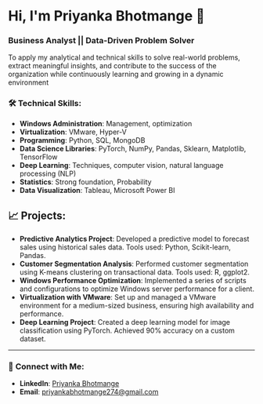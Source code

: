 # Hi, I'm Priyanka Bhotmange  👋 </h1>

### **Business Analyst || Data-Driven Problem Solver**

To apply my analytical and technical skills to solve real-world problems, extract meaningful insights, and contribute to the success of the organization while continuously learning and growing in a dynamic environment

### **🛠 Technical Skills:**  
- **Windows Administration**: Management, optimization  
- **Virtualization**: VMware, Hyper-V  
- **Programming**: Python, SQL, MongoDB  
- **Data Science Libraries**: PyTorch, NumPy, Pandas, Sklearn, Matplotlib, TensorFlow  
- **Deep Learning**: Techniques, computer vision, natural language processing (NLP)  
- **Statistics**: Strong foundation, Probability  
- **Data Visualization**: Tableau, Microsoft Power BI


## **📈 Projects:**
- **Predictive Analytics Project**: Developed a predictive model to forecast sales using historical sales data. Tools used: Python, Scikit-learn, Pandas.  
- **Customer Segmentation Analysis**: Performed customer segmentation using K-means clustering on transactional data. Tools used: R, ggplot2.  
- **Windows Performance Optimization**: Implemented a series of scripts and configurations to optimize Windows server performance for a client.  
- **Virtualization with VMware**: Set up and managed a VMware environment for a medium-sized business, ensuring high availability and performance.  
- **Deep Learning Project**: Created a deep learning model for image classification using PyTorch. Achieved 90% accuracy on a custom dataset.

---

### 💬 **Connect with Me:**
- **LinkedIn**: [Priyanka Bhotmange](https://www.linkedin.com/in/priyankabt1?lipi=urn%3Ali%3Apage%3Ad_flagship3_profile_view_base_contact_details%3BKWcRsudaRTOPuM5RFpPI6w%3D%3D)  
- **Email**: [priyankabhotmange274@gmail.com](mailto:bhotmangepriyanka@xyz.com)


